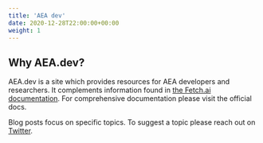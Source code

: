 ```yaml
---
title: 'AEA dev'
date: 2020-12-28T22:00:00+00:00
weight: 1
---
```


## Why AEA.dev?

AEA.dev is a site which provides resources for AEA developers and researchers. It complements information found in [the Fetch.ai documentation](https://docs.fetch.ai/aea). For comprehensive documentation please visit the official docs.

Blog posts focus on specific topics. To suggest a topic please reach out on [Twitter](https://twitter.com/david_enim).
